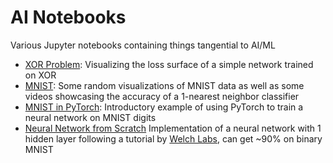 # AI Notebooks
Various Jupyter notebooks containing things tangential to AI/ML
 - [XOR Problem](https://nbviewer.org/github/epistemologist/AI_Notebooks/blob/main/XOR_Problem.ipynb): Visualizing the loss surface of a simple network trained on XOR
 - [MNIST](https://nbviewer.org/github/epistemologist/AI_Notebooks/blob/main/MNIST.ipynb): Some random visualizations of MNIST data as well as some videos showcasing the accuracy of a 1-nearest neighbor classifier
- [MNIST in PyTorch](https://nbviewer.org/github/epistemologist/AI_Notebooks/blob/main/MNIST_in_Pytorch.ipynb): Introductory example of using PyTorch to train a neural network on MNIST digits
- [Neural Network from Scratch](https://nbviewer.org/github/epistemologist/AI_Notebooks/blob/main/Neural_Network_from_Scratch.ipynb) Implementation of a neural network with 1 hidden layer following a tutorial by [Welch Labs](https://www.youtube.com/watch?v=bxe2T-V8XRs), can get ~90% on binary MNIST
